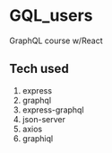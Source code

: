 # GQL_users

GraphQL course w/React

## Tech used

1. express
2. graphql
3. express-graphql
4. json-server
5. axios
6. graphiql
